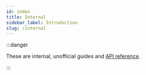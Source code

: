 ```yaml
---
id: index
title: Internal
sidebar_label: Introduction
slug: /internal
---
```


:::danger

These are internal, unofficial guides and [API reference](/internal/reference).

:::